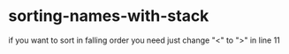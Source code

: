 # sorting-names-with-stack
if you want to sort in falling order you need just change "<" to ">" in line  11

